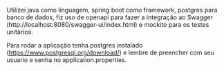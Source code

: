 
Utilizei java como linguagem, spring boot como framework, postgres para banco de dados,
fiz uso de openapi para fazer a integração ao Swagger (http://localhost:8080/swagger-ui/index.html)
e mockito para os testes unitários. 

Para rodar a aplicação tenha postgres instalado (https://www.postgresql.org/download/)
e lembre de preencher com seu usuario e senha no application.properties.


